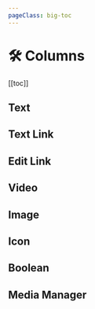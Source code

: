 ```yaml
---
pageClass: big-toc
---
```


# 🛠 Columns

[[toc]]

## Text

## Text Link

## Edit Link

## Video

## Image

## Icon

## Boolean

## Media Manager

